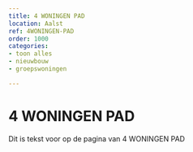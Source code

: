 ```yaml
---
title: 4 WONINGEN PAD
location: Aalst
ref: 4WONINGEN-PAD
order: 1000
categories:
- toon alles
- nieuwbouw
- groepswoningen

---
```

# 4 WONINGEN PAD

Dit is tekst voor op de pagina van 4 WONINGEN PAD